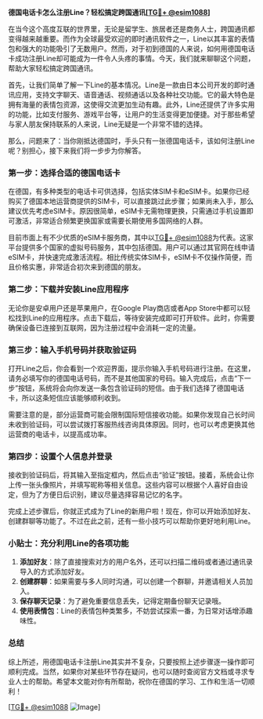 **德国电话卡怎么注册Line？轻松搞定跨国通讯[[TG💪+ @esim1088](https://t.me/s/esim1088)]**

在当今这个高度互联的世界里，无论是留学生、旅居者还是商务人士，跨国通讯都变得越来越重要。而作为全球最受欢迎的即时通讯软件之一，Line以其丰富的表情包和强大的功能吸引了无数用户。然而，对于初到德国的人来说，如何用德国电话卡成功注册Line却可能成为一件令人头疼的事情。今天，我们就来聊聊这个问题，帮助大家轻松搞定跨国通讯。

首先，让我们简单了解一下Line的基本情况。Line是一款由日本公司开发的即时通讯应用，支持文字聊天、语音通话、视频通话以及各种社交功能。它的最大特色是拥有海量的表情包资源，这使得交流更加生动有趣。此外，Line还提供了许多实用的功能，比如支付服务、游戏平台等，让用户的生活变得更加便捷。对于那些希望与家人朋友保持联系的人来说，Line无疑是一个非常不错的选择。

那么，问题来了：当你刚抵达德国时，手头只有一张德国电话卡，该如何注册Line呢？别担心，接下来我们将一步步为你解答。

### 第一步：选择合适的德国电话卡

在德国，有多种类型的电话卡可供选择，包括实体SIM卡和eSIM卡。如果你已经购买了德国本地运营商提供的SIM卡，可以直接跳过此步骤；如果尚未入手，那么建议优先考虑eSIM卡。原因很简单，eSIM卡无需物理更换，只需通过手机设置即可激活，非常适合频繁更换国家或需要长期使用多国网络的人群。

目前市面上有不少优质的eSIM卡服务商，其中以[TG💪+ @esim1088](https://t.me/s/esim1088)为代表。这家平台提供多个国家的虚拟号码服务，其中包括德国。用户可以通过其官网在线申请eSIM卡，并快速完成激活流程。相比传统实体SIM卡，eSIM卡不仅操作简便，而且价格实惠，非常适合初次来到德国的朋友。

### 第二步：下载并安装Line应用程序

无论你是安卓用户还是苹果用户，在Google Play商店或者App Store中都可以轻松找到Line的应用程序。点击下载后，等待安装完成即可打开软件。此时，你需要确保设备已连接到互联网，因为注册过程中会消耗一定的流量。

### 第三步：输入手机号码并获取验证码

打开Line之后，你会看到一个欢迎界面，提示你输入手机号码进行注册。在这里，请务必填写你的德国电话号码，而不是其他国家的号码。输入完成后，点击“下一步”按钮，系统将会向你发送一条包含验证码的短信。由于我们选择了德国电话卡，所以这条短信应该能够顺利收到。

需要注意的是，部分运营商可能会限制国际短信接收功能。如果你发现自己长时间未收到验证码，可以尝试拨打客服热线咨询具体原因。同时，也可以考虑更换其他运营商的电话卡，以提高成功率。

### 第四步：设置个人信息并登录

接收到验证码后，将其输入至指定框内，然后点击“验证”按钮。接着，系统会让你上传一张头像照片，并填写昵称等相关信息。这些内容可以根据个人喜好自由设定，但为了方便日后识别，建议尽量选择容易记忆的名字。

完成上述步骤后，你就正式成为了Line的新用户啦！现在，你可以开始添加好友、创建群聊等功能了。不过在此之前，还有一些小技巧可以帮助你更好地利用Line。

### 小贴士：充分利用Line的各项功能

1. **添加好友**：除了直接搜索对方的用户名外，还可以扫描二维码或者通过通讯录导入的方式添加好友。
2. **创建群聊**：如果需要与多人同时沟通，可以创建一个群聊，并邀请相关人员加入。
3. **保存聊天记录**：为了避免重要信息丢失，记得定期备份聊天记录哦。
4. **使用表情包**：Line的表情包种类繁多，不妨尝试探索一番，为日常对话增添趣味性。

### 总结

综上所述，用德国电话卡注册Line其实并不复杂，只要按照上述步骤逐一操作即可顺利完成。当然，如果你对某些环节存在疑问，也可以随时查阅官方文档或寻求专业人士的帮助。希望本文能对你有所帮助，祝你在德国的学习、工作和生活一切顺利！

[[TG💪+ @esim1088](https://t.me/s/esim1088) ![Image](https://i.postimg.cc/4NQfJmqS/Snipaste-2025-05-13-00-14-12.png)]